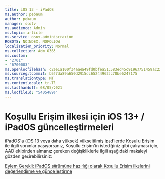 ```yaml
---
title: iOS 13 - iPadOS
ms.author: pebaum
author: pebaum
manager: scotv
ms.audience: Admin
ms.topic: article
ms.service: o365-administration
ROBOTS: NOINDEX, NOFOLLOW
localization_priority: Normal
ms.collection: Adm_O365
ms.custom:
- "2701"
- "6700003"
ms.openlocfilehash: c20e1a100f34aaea49fd0bfea513583ed45c91963751459ac229a265929f3fd0
ms.sourcegitcommit: b5f7da89a650d2915dc652449623c78be6247175
ms.translationtype: MT
ms.contentlocale: tr-TR
ms.lasthandoff: 08/05/2021
ms.locfileid: "54054890"
---
```

# <a name="ios-13--ipados-updates-for-conditional-access-policy"></a>Koşullu Erişim ilkesi için iOS 13+ / iPadOS güncelleştirmeleri

iPadOS'a (iOS 13 veya daha yüksek) yükseltilmiş ipad'lerde Koşullu Erişim ile ilgili sorunlar yaşıyorsanız, Koşullu Erişim'in istediğiniz gibi çalışması için, AAD ekibinden almanız gereken değişikliklerle ilgili aşağıdaki makaleyi gözden geçirebilirsiniz:

[Eylem Gerekli: iPadOS sürümüne hazırlığı olarak Koşullu Erişim ilkelerini değerlendirme ve güncelleştirme](https://support.microsoft.com/help/4521038/action-required-update-conditional-access-policies-for-ipados)